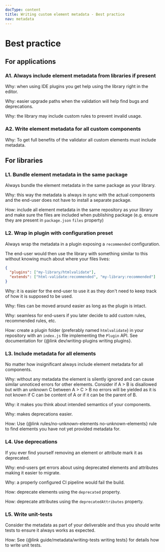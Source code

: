```yaml
---
docType: content
title: Writing custom element metadata - Best practice
nav: metadata
---
```


# Best practice

## For applications

### A1. Always include element metadata from libraries if present

Why: when using IDE plugins you get help using the library right in the editor.

Why: easier upgrade paths when the validation will help find bugs and deprecations.

Why: the library may include custom rules to prevent invalid usage.

### A2. Write element metadata for all custom components

Why: To get full benefits of the validator all custom elements must include metadata.

## For libraries

### L1. Bundle element metadata in the same package

Always bundle the element metadata in the same package as your library.

Why: this way the metadata is always in sync with the actual components and the end-user does not have to install a separate package.

How: include all element metadata in the same repository as your library and make sure the files are included when publishing package (e.g. ensure they are present in `package.json` `files` property)

### L2. Wrap in plugin with configuration preset

Always wrap the metadata in a plugin exposing a `recommended` configuration.

The end-user would then use the library with something similar to this without knowing much about where your files lives:

```json
{
  "plugins": ["my-library/htmlvalidate"],
  "extends": ["html-validate:recommended", "my-library:recommended"]
}
```

Why: it is easier for the end-user to use it as they don't need to keep track of how it is supposed to be used.

Why: files can be moved around easier as long as the plugin is intact.

Why: seamless for end-users if you later decide to add custom rules, recommended rules, etc.

How: create a plugin folder (preferably named `htmlvalidate`) in your repository with an `index.js` file implementing the `Plugin` API.
See documentation for {@link dev/writing-plugins writing plugins}.

### L3. Include metadata for all elements

No matter how insignificant always include element metadata for all components.

Why: without any metadata the element is silently ignored and can cause similar unnoticed errors for other elements.
Consider if A > B is disallowed but with an unknown C between A > C > B no errors will be yielded as it is not known if C can be content of A or if it can be the parent of B.

Why: it makes you think about intended semantics of your components.

Why: makes deprecations easier.

How: Use {@link rules/no-unknown-elements no-unknown-elements} rule to find elements you have not yet provided metadata for.

### L4. Use deprecations

If you ever find yourself removing an element or attribute mark it as deprecated.

Why: end-users get errors about using deprecated elements and attributes making it easier to migrate.

Why: a properly configured CI pipeline would fail the build.

How: deprecate elements using the `deprecated` property.

How: deprecate attributes using the `deprecatedAttributes` property.

### L5. Write unit-tests

Consider the metadata as part of your deliverable and thus you should write tests to ensure it always works as expected.

How: See {@link guide/metadata/writing-tests writing tests} for details how to write unit tests.
